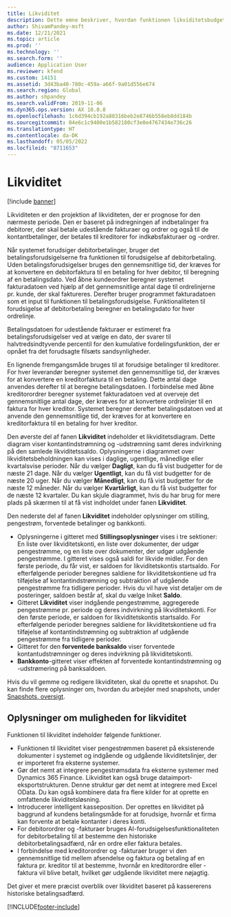 ```yaml
---
title: Likviditet
description: Dette emne beskriver, hvordan funktionen likviditetsbudgettering forudsiger en organisations kontante stilling for bestemte tidspunkter. Den beskriver også de indstillinger, der er tilgængelige for visning af budgetter i forskellige perioder.
author: ShivamPandey-msft
ms.date: 12/21/2021
ms.topic: article
ms.prod: ''
ms.technology: ''
ms.search.form: ''
audience: Application User
ms.reviewer: kfend
ms.custom: 14151
ms.assetid: 3d43ba40-780c-459a-a66f-9a01d556e674
ms.search.region: Global
ms.author: shpandey
ms.search.validFrom: 2019-11-06
ms.dyn365.ops.version: AX 10.0.8
ms.openlocfilehash: 1c6d394cb192a88316beb2e8746b558eb8dd184b
ms.sourcegitcommit: 04e6c1c9400e1b582180cf3e0e4767434e736c26
ms.translationtype: HT
ms.contentlocale: da-DK
ms.lasthandoff: 05/05/2022
ms.locfileid: "8711653"
---
```

# <a name="cash-position"></a>Likviditet

[!include [banner](../includes/banner.md)]

Likviditeten er den projektion af likviditeten, der er prognose for den nærmeste periode. Den er baseret på indregningen af indbetalinger fra debitorer, der skal betale udestående fakturaer og ordrer og også til de kontantbetalinger, der betales til kreditorer for indkøbsfakturaer og -ordrer.

Når systemet forudsiger debitorbetalinger, bruger det betalingsforudsigelserne fra funktionen til forudsigelse af debitorbetaling. Uden betalingsforudsigelser bruges den gennemsnitlige tid, der kræves for at konvertere en debitorfaktura til en betaling for hver debitor, til beregning af en betalingsdato. Ved åbne kundeordrer beregner systemet fakturadatoen ved hjælp af det gennemsnitlige antal dage til ordrelinjerne pr. kunde, der skal faktureres. Derefter bruger programmet fakturadatoen som et input til funktionen til betalingsforudsigelse. Funktionaliteten til forudsigelse af debitorbetaling beregner en betalingsdato for hver ordrelinje. 

Betalingsdatoen for udestående fakturaer er estimeret fra betalingsforudsigelser ved at vælge en dato, der svarer til halvtredsindtyvende percentil for den kumulative fordelingsfunktion, der er opnået fra det forudsagte filsæts sandsynligheder.

En lignende fremgangsmåde bruges til at forudsige betalinger til kreditorer. For hver leverandør beregner systemet den gennemsnitlige tid, der kræves for at konvertere en kreditorfaktura til en betaling. Dette antal dage anvendes derefter til at beregne betalingsdatoen. I forbindelse med åbne kreditorordrer beregner systemet fakturadatoen ved at overveje det gennemsnitlige antal dage, der kræves for at konvertere ordrelinjer til en faktura for hver kreditor. Systemet beregner derefter betalingsdatoen ved at anvende den gennemsnitlige tid, der kræves for at konvertere en kreditorfaktura til en betaling for hver kreditor.

Den øverste del af fanen **Likviditet** indeholder et likviditetsdiagram. Dette diagram viser kontantindstrømning og -udstrømning samt deres indvirkning på den samlede likviditetssaldo. Oplysningerne i diagrammet over likviditetsbeholdningen kan vises i daglige, ugentlige, månedlige eller kvartalsvise perioder. Når du vælger **Dagligt**, kan du få vist budgetter for de næste 21 dage. Når du vælger **Ugentligt**, kan du få vist budgetter for de næste 20 uger. Når du vælger **Månedligt**, kan du få vist budgetter for de næste 12 måneder. Når du vælger **Kvartårligt**, kan du få vist budgetter for de næste 12 kvartaler. Du kan skjule diagrammet, hvis du har brug for mere plads på skærmen til at få vist indholdet under fanen **Likviditet**.

Den nederste del af fanen **Likviditet** indeholder oplysninger om stilling, pengestrøm, forventede betalinger og bankkonti.

- Oplysningerne i gitteret med **Stillingsoplysninger** vises i tre sektioner: En liste over likviditetskonti, en liste over dokumenter, der udgør pengestrømme, og en liste over dokumenter, der udgør udgående pengestrømme. I gitteret vises også saldi for likvide midler. For den første periode, du får vist, er saldoen for likviditetskontis startsaldo. For efterfølgende perioder beregnes saldiene for likviditetskontiene ud fra tilføjelse af kontantindstrømning og subtraktion af udgående pengestrømme fra tidligere perioder. Hvis du vil have vist detaljer om de posteringer, saldoen består af, skal du vælge lniket **Saldo**.
- Gitteret **Likviditet** viser indgående pengestrømme, aggregerede pengestrømme pr. periode og deres indvirkning på likviditetskonti. For den første periode, er saldoen for likviditetskontis startsaldo. For efterfølgende perioder beregnes saldiene for likviditetskontiene ud fra tilføjelse af kontantindstrømning og subtraktion af udgående pengestrømme fra tidligere perioder.
- Gitteret for den **forventede banksaldo** viser forventede kontantudstrømninger og deres indvirkning på likviditetskonti.
- **Bankkonto**-gitteret viser effekten af forventede kontantindstrømning og -udstrømering på banksaldoen.

Hvis du vil gemme og redigere likviditeten, skal du oprette et snapshot. Du kan finde flere oplysninger om, hvordan du arbejder med snapshots, under [Snapshots, oversigt](payment-snapshots.md).

## <a name="details-of-the-cash-position-capability"></a>Oplysninger om muligheden for likviditet 

Funktionen til likviditet indeholder følgende funktioner. 

- Funktionen til likviditet viser pengestrømmen baseret på eksisterende dokumenter i systemet og indgående og udgående likviditetslinjer, der er importeret fra eksterne systemer.
- Gør det nemt at integrere pengestrømsdata fra eksterne systemer med Dynamics 365 Finance. Likviditet kan også bruge dataimport-eksportstrukturen. Denne struktur gør det nemt at integrere med Excel OData. Du kan også kombinere data fra flere kilder for at oprette en omfattende likviditetsløsning.
- Introducerer intelligent kasseposition. Der oprettes en likviditet på baggrund af kundens betalingsmåde for at forudsige, hvornår et firma kan forvente at betale kontanter i deres konti.
- For debitorordrer og -fakturaer bruges AI-forudsigelsesfunktionaliteten for debitorbetaling til at bestemme den historiske debitorbetalingsadfærd, når en ordre eller faktura betales.
- I forbindelse med kreditorordrer og -fakturaer bruger vi den gennemsnitlige tid mellem afsendelse og faktura og betaling af en faktura pr. kreditor til at bestemme, hvornår en kreditorordre eller -faktura vil blive betalt, hvilket gør udgående likviditet mere nøjagtig.

Det giver et mere præcist overblik over likviditet baseret på kassererens historiske betalingsadfærd. 

[!INCLUDE[footer-include](../../includes/footer-banner.md)]
